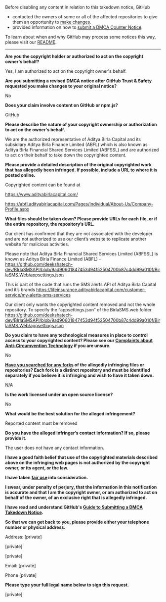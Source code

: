 Before disabling any content in relation to this takedown notice, GitHub
- contacted the owners of some or all of the affected repositories to give them an opportunity to [make changes](https://docs.github.com/en/github/site-policy/dmca-takedown-policy#a-how-does-this-actually-work).
- provided information on how to [submit a DMCA Counter Notice](https://docs.github.com/en/articles/guide-to-submitting-a-dmca-counter-notice).

To learn about when and why GitHub may process some notices this way, please visit our [README](https://github.com/github/dmca/blob/master/README.md#anatomy-of-a-takedown-notice).

---

**Are you the copyright holder or authorized to act on the copyright owner's behalf?**

Yes, I am authorized to act on the copyright owner's behalf.

 

**Are you submitting a revised DMCA notice after GitHub Trust & Safety requested you make changes to your original notice?**

No

 

**Does your claim involve content on GitHub or npm.js?**

GitHub

 

**Please describe the nature of your copyright ownership or authorization to act on the owner's behalf.**

We are the authorized representative of Aditya Birla Capital and its subsidiary Aditya Birla Finance Limited (ABFL) which is also known as Aditya Birla Financial Shared Services Limited (ABFSSL) and are authorized to act on their behalf to take down the copyrighted content.

 

**Please provide a detailed description of the original copyrighted work that has allegedly been infringed. If possible, include a URL to where it is posted online.**

Copyrighted content can be found at

https://www.adityabirlacapital.com/

https://abfl.adityabirlacapital.com/Pages/Individual/About-Us/Company-Profile.aspx

 

**What files should be taken down? Please provide URLs for each file, or if the entire repository, the repository’s URL.**

Our client has confirmed that they are not associated with the developer and are not authorized to use our client’s website to replicate another website for malicious activities.

Please note that Aditya Birla Financial Shared Services Limited (ABFSSL) is known as Aditya Birla Finance Limited (ABFL) - https://github.com/deekshatech-dev/BIrlaSMSAPI/blob/9ad90601847453d94f52504700b87c4dd99a010f/BirlaSMS.Web/appsettings.json


This is part of the code that runs the SMS alerts API of Aditya Birla Capital and it’s brands https://lifeinsurance.adityabirlacapital.com/customer-service/my-alerts-sms-services

 

Our client only wants the copyrighted content removed and not the whole repository. To specify the “appsettings.json” of the BirlaSMS.web folder https://github.com/deekshatech-dev/BIrlaSMSAPI/blob/9ad90601847453d94f52504700b87c4dd99a010f/BirlaSMS.Web/appsettings.json

 

 

**Do you claim to have any technological measures in place to control access to your copyrighted content? Please see our <a href=https://docs.github.com/articles/guide-to-submitting-a-dmca-takedown-notice#complaints-about-anti-circumvention-technology>Complaints about Anti-Circumvention Technology</a> if you are unsure.**

No

 

**<a href=https://docs.github.com/articles/dmca-takedown-policy#b-what-about-forks-or-whats-a-fork>Have you searched for any forks</a> of the allegedly infringing files or repositories? Each fork is a distinct repository and must be identified separately if you believe it is infringing and wish to have it taken down.**

N/A

 

**Is the work licensed under an open source license?**

No

 

**What would be the best solution for the alleged infringement?**

Reported content must be removed

 

**Do you have the alleged infringer’s contact information? If so, please provide it.**

The user does not have any contact information.

 

**I have a good faith belief that use of the copyrighted materials described above on the infringing web pages is not authorized by the copyright owner, or its agent, or the law.**

**I have taken <a href=https://www.lumendatabase.org/topics/22>fair use</a> into consideration.**

**I swear, under penalty of perjury, that the information in this notification is accurate and that I am the copyright owner, or am authorized to act on behalf of the owner, of an exclusive right that is allegedly infringed.**

**I have read and understand GitHub's <a href=https://docs.github.com/articles/guide-to-submitting-a-dmca-takedown-notice/>Guide to Submitting a DMCA Takedown Notice</a>.**

 

**So that we can get back to you, please provide either your telephone number or physical address.**

Address: [private]

[private]

[private]

Email: [private]

Phone [private]

**Please type your full legal name below to sign this request.**

[private]
